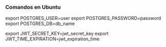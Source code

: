 ### Comandos en Ubuntu
export POSTGRES_USER=user
export POSTGRES_PASSWORD=password
export POSTGRES_DB=db_name

export JWT_SECRET_KEY=jwt_secret_key
export JWT_TIME_EXPIRATION=jwt_expiration_time
